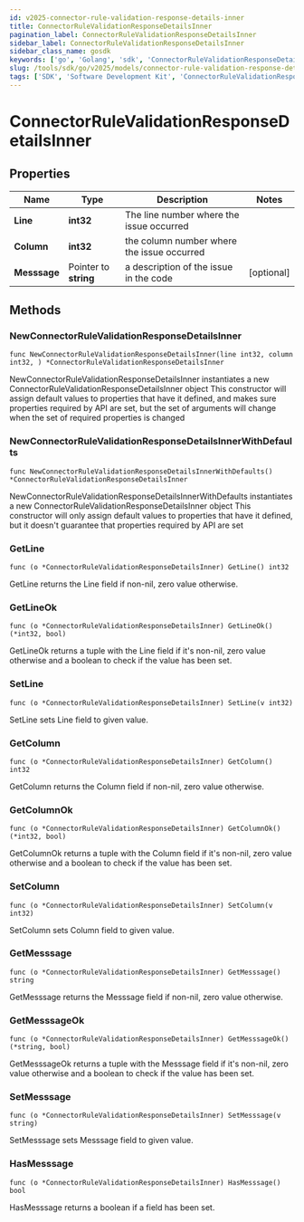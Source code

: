 ```yaml
---
id: v2025-connector-rule-validation-response-details-inner
title: ConnectorRuleValidationResponseDetailsInner
pagination_label: ConnectorRuleValidationResponseDetailsInner
sidebar_label: ConnectorRuleValidationResponseDetailsInner
sidebar_class_name: gosdk
keywords: ['go', 'Golang', 'sdk', 'ConnectorRuleValidationResponseDetailsInner', 'V2025ConnectorRuleValidationResponseDetailsInner'] 
slug: /tools/sdk/go/v2025/models/connector-rule-validation-response-details-inner
tags: ['SDK', 'Software Development Kit', 'ConnectorRuleValidationResponseDetailsInner', 'V2025ConnectorRuleValidationResponseDetailsInner']
---
```


# ConnectorRuleValidationResponseDetailsInner

## Properties

Name | Type | Description | Notes
------------ | ------------- | ------------- | -------------
**Line** | **int32** | The line number where the issue occurred | 
**Column** | **int32** | the column number where the issue occurred | 
**Messsage** | Pointer to **string** | a description of the issue in the code | [optional] 

## Methods

### NewConnectorRuleValidationResponseDetailsInner

`func NewConnectorRuleValidationResponseDetailsInner(line int32, column int32, ) *ConnectorRuleValidationResponseDetailsInner`

NewConnectorRuleValidationResponseDetailsInner instantiates a new ConnectorRuleValidationResponseDetailsInner object
This constructor will assign default values to properties that have it defined,
and makes sure properties required by API are set, but the set of arguments
will change when the set of required properties is changed

### NewConnectorRuleValidationResponseDetailsInnerWithDefaults

`func NewConnectorRuleValidationResponseDetailsInnerWithDefaults() *ConnectorRuleValidationResponseDetailsInner`

NewConnectorRuleValidationResponseDetailsInnerWithDefaults instantiates a new ConnectorRuleValidationResponseDetailsInner object
This constructor will only assign default values to properties that have it defined,
but it doesn't guarantee that properties required by API are set

### GetLine

`func (o *ConnectorRuleValidationResponseDetailsInner) GetLine() int32`

GetLine returns the Line field if non-nil, zero value otherwise.

### GetLineOk

`func (o *ConnectorRuleValidationResponseDetailsInner) GetLineOk() (*int32, bool)`

GetLineOk returns a tuple with the Line field if it's non-nil, zero value otherwise
and a boolean to check if the value has been set.

### SetLine

`func (o *ConnectorRuleValidationResponseDetailsInner) SetLine(v int32)`

SetLine sets Line field to given value.


### GetColumn

`func (o *ConnectorRuleValidationResponseDetailsInner) GetColumn() int32`

GetColumn returns the Column field if non-nil, zero value otherwise.

### GetColumnOk

`func (o *ConnectorRuleValidationResponseDetailsInner) GetColumnOk() (*int32, bool)`

GetColumnOk returns a tuple with the Column field if it's non-nil, zero value otherwise
and a boolean to check if the value has been set.

### SetColumn

`func (o *ConnectorRuleValidationResponseDetailsInner) SetColumn(v int32)`

SetColumn sets Column field to given value.


### GetMesssage

`func (o *ConnectorRuleValidationResponseDetailsInner) GetMesssage() string`

GetMesssage returns the Messsage field if non-nil, zero value otherwise.

### GetMesssageOk

`func (o *ConnectorRuleValidationResponseDetailsInner) GetMesssageOk() (*string, bool)`

GetMesssageOk returns a tuple with the Messsage field if it's non-nil, zero value otherwise
and a boolean to check if the value has been set.

### SetMesssage

`func (o *ConnectorRuleValidationResponseDetailsInner) SetMesssage(v string)`

SetMesssage sets Messsage field to given value.

### HasMesssage

`func (o *ConnectorRuleValidationResponseDetailsInner) HasMesssage() bool`

HasMesssage returns a boolean if a field has been set.


